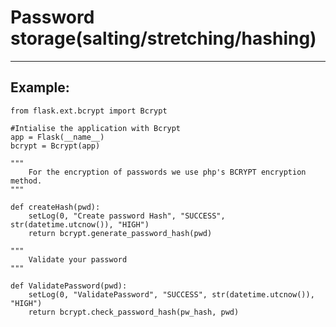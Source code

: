 # Password storage(salting/stretching/hashing)
-------

## Example:

    from flask.ext.bcrypt import Bcrypt

    #Intialise the application with Bcrypt
	app = Flask(__name__)
	bcrypt = Bcrypt(app)

	"""
		For the encryption of passwords we use php's BCRYPT encryption method.
	"""

	def createHash(pwd):
		setLog(0, "Create password Hash", "SUCCESS", str(datetime.utcnow()), "HIGH")
		return bcrypt.generate_password_hash(pwd)

	"""
		Validate your password
	"""

	def ValidatePassword(pwd):
		setLog(0, "ValidatePassword", "SUCCESS", str(datetime.utcnow()), "HIGH")
		return bcrypt.check_password_hash(pw_hash, pwd)
